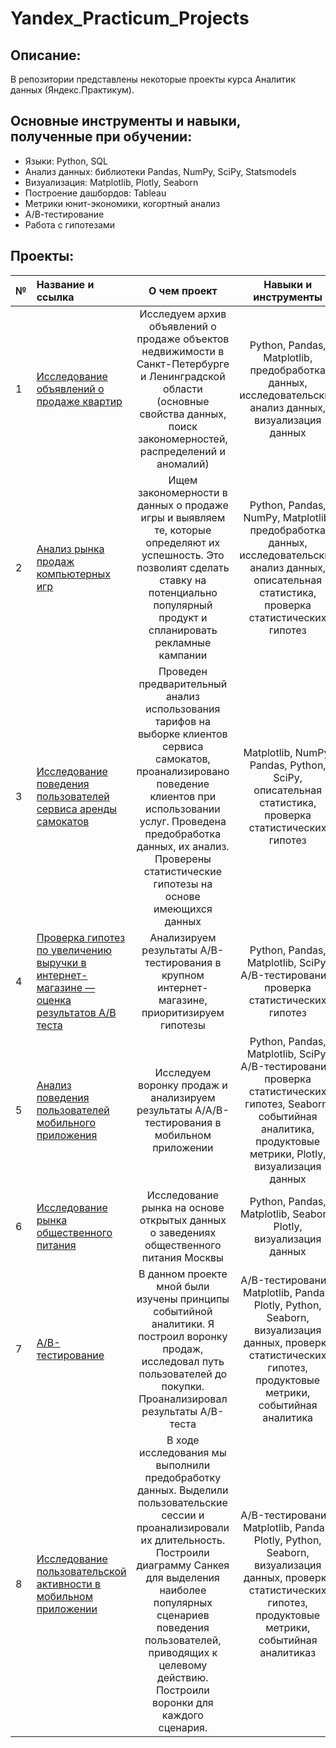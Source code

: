 # Yandex_Practicum_Projects

## Описание:
В репозитории представлены некоторые проекты курса Аналитик данных (Яндекс.Практикум).

## Основные инструменты и навыки, полученные при обучении:
- Языки: Python, SQL
- Анализ данных: библиотеки Pandas, NumPy, SciPy, Statsmodels
- Визуализация: Matplotlib, Plotly, Seaborn
- Построение дашбордов: Tableau
- Метрики юнит-экономики, когортный анализ
- А/В-тестирование
- Работа с гипотезами


## Проекты:
|№	|Название и ссылка |О чем проект	|Навыки и инструменты|
|:--|:-----------------|:------------:|:------------------:|
|1	|[Исследование объявлений о продаже квартир](https://github.com/AlexandrGrig/Projects/tree/Yandex.Practicum/Real%20estate)	|Исследуем архив объявлений о продаже объектов недвижимости в Санкт-Петербурге и Ленинградской области (основные свойства данных, поиск закономерностей, распределений и аномалий)	|Python, Pandas, Matplotlib, предобработка данных, исследовательский анализ данных, визуализация данных|
|2	|[Анализ рынка продаж компьютерных игр](https://github.com/AlexandrGrig/Projects/tree/Yandex.Practicum/Games)	|Ищем закономерности в данных о продаже игры и выявляем те, которые определяют их успешность. Это позволият сделать ставку на потенциально популярный продукт и спланировать рекламные кампании	|Python, Pandas, NumPy, Matplotlib, предобработка данных, исследовательский анализ данных, описательная статистика, проверка статистических гипотез|
|3	|[Исследование поведения пользователей сервиса аренды самокатов](https://github.com/AlexandrGrig/Projects/tree/Yandex.Practicum/Scooters)	|Проведен предварительный анализ использования тарифов на выборке клиентов сервиса самокатов, проанализировано поведение клиентов при использовании услуг. Проведена предобработка данных, их анализ. Проверены статистические гипотезы на основе имеющихся данных	|Matplotlib, NumPy, Pandas, Python, SciPy, описательная статистика, проверка статистических гипотез|
|4	|[Проверка гипотез по увеличению выручки в интернет-магазине — оценка результатов A/B теста](https://github.com/AlexandrGrig/Projects/tree/Yandex.Practicum/Hipotheses) |Анализируем результаты A/B-тестирования в крупном интернет-магазине, приоритизируем гипотезы	|Python, Pandas, Matplotlib, SciPy, A/B-тестирование, проверка статистических гипотез|
|5	|[Анализ поведения пользователей мобильного приложения](https://github.com/AlexandrGrig/Projects/tree/Yandex.Practicum/Unit%20economy)	|Исследуем воронку продаж и анализируем результаты A/A/B-тестирования в мобильном приложении	|Python, Pandas, Matplotlib, SciPy, A/B-тестирование, проверка статистических гипотез, Seaborn, событийная аналитика, продуктовые метрики, Plotly, визуализация данных|
|6	|[Исследование рынка общественного питания](https://github.com/AlexandrGrig/Projects/tree/Yandex.Practicum/Folium)	|Исследование рынка на основе открытых данных о заведениях общественного питания Москвы	|Python, Pandas, Matplotlib, Seaborn, Plotly, визуализация данных|
|7	|[A/B-тестирование](https://github.com/AlexandrGrig/Projects/tree/Yandex.Practicum/A%5CB%20Test)	|В данном проекте мной были изучены принципы событийной аналитики. Я построил воронку продаж, исследовал путь пользователей до покупки. Проанализировал результаты A/B-теста |A/B-тестирование, Matplotlib, Pandas, Plotly, Python, Seaborn, визуализация данных, проверка статистических гипотез, продуктовые метрики, событийная аналитика|
|8	|[Исследование пользовательской активности в мобильном приложении](https://github.com/AlexandrGrig/Projects/tree/Yandex.Practicum/App%20Analysis) |В ходе исследования мы выполнили предобработку данных. Выделили пользовательские сессии и проанализировали их длительность. Построили диаграмму Санкея для выделения наиболее популярных сценариев поведения пользователей, приводящих к целевому действию. Построили воронки для каждого сценария.	|A/B-тестирование, Matplotlib, Pandas, Plotly, Python, Seaborn, визуализация данных, проверка статистических гипотез, продуктовые метрики, событийная аналитиказ|
